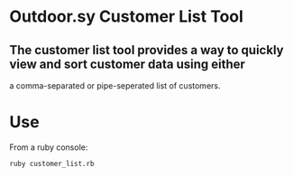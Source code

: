 # Outdoor.sy Customer List Tool

## The customer list tool provides a way to quickly view and sort customer data using either
a comma-separated or pipe-seperated list of customers.

# Use
From a ruby console:

`ruby customer_list.rb`
